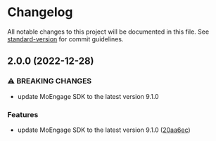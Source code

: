 # Changelog

All notable changes to this project will be documented in this file. See [standard-version](https://github.com/conventional-changelog/standard-version) for commit guidelines.

## 2.0.0 (2022-12-28)


### ⚠ BREAKING CHANGES

* update MoEngage SDK to the latest version 9.1.0

### Features

* update MoEngage SDK to the latest version 9.1.0 ([20aa6ec](https://github.com/rudderlabs/rudder-integration-moengage-ios/commit/20aa6ec2c295df671ac2603bd97dbad326ea2dc0))
